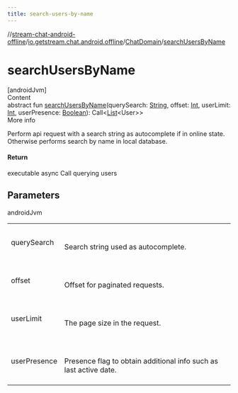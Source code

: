 ```yaml
---
title: search-users-by-name
---
```

//[stream-chat-android-offline](../../../index.md)/[io.getstream.chat.android.offline](../index.md)/[ChatDomain](index.md)/[searchUsersByName](searchUsersByName.md)



# searchUsersByName  
[androidJvm]  
Content  
abstract fun [searchUsersByName](searchUsersByName.md)(querySearch: [String](https://kotlinlang.org/api/latest/jvm/stdlib/kotlin/-string/index.html), offset: [Int](https://kotlinlang.org/api/latest/jvm/stdlib/kotlin/-int/index.html), userLimit: [Int](https://kotlinlang.org/api/latest/jvm/stdlib/kotlin/-int/index.html), userPresence: [Boolean](https://kotlinlang.org/api/latest/jvm/stdlib/kotlin/-boolean/index.html)): Call&lt;[List](https://kotlinlang.org/api/latest/jvm/stdlib/kotlin.collections/-list/index.html)&lt;User&gt;&gt;  
More info  


Perform api request with a search string as autocomplete if in online state. Otherwise performs search by name in local database.



#### Return  


executable async Call querying users



## Parameters  
  
androidJvm  
  
| | |
|---|---|
| <a name="io.getstream.chat.android.offline/ChatDomain/searchUsersByName/#kotlin.String#kotlin.Int#kotlin.Int#kotlin.Boolean/PointingToDeclaration/"></a>querySearch| <a name="io.getstream.chat.android.offline/ChatDomain/searchUsersByName/#kotlin.String#kotlin.Int#kotlin.Int#kotlin.Boolean/PointingToDeclaration/"></a><br/><br/>Search string used as autocomplete.<br/><br/>|
| <a name="io.getstream.chat.android.offline/ChatDomain/searchUsersByName/#kotlin.String#kotlin.Int#kotlin.Int#kotlin.Boolean/PointingToDeclaration/"></a>offset| <a name="io.getstream.chat.android.offline/ChatDomain/searchUsersByName/#kotlin.String#kotlin.Int#kotlin.Int#kotlin.Boolean/PointingToDeclaration/"></a><br/><br/>Offset for paginated requests.<br/><br/>|
| <a name="io.getstream.chat.android.offline/ChatDomain/searchUsersByName/#kotlin.String#kotlin.Int#kotlin.Int#kotlin.Boolean/PointingToDeclaration/"></a>userLimit| <a name="io.getstream.chat.android.offline/ChatDomain/searchUsersByName/#kotlin.String#kotlin.Int#kotlin.Int#kotlin.Boolean/PointingToDeclaration/"></a><br/><br/>The page size in the request.<br/><br/>|
| <a name="io.getstream.chat.android.offline/ChatDomain/searchUsersByName/#kotlin.String#kotlin.Int#kotlin.Int#kotlin.Boolean/PointingToDeclaration/"></a>userPresence| <a name="io.getstream.chat.android.offline/ChatDomain/searchUsersByName/#kotlin.String#kotlin.Int#kotlin.Int#kotlin.Boolean/PointingToDeclaration/"></a><br/><br/>Presence flag to obtain additional info such as last active date.<br/><br/>|
  
  




